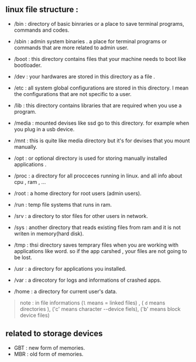 ## linux file structure :
- /bin : directory of basic binraries or a place to save terminal programs, commands and codes.

- /sbin : admin system binaries . a place for terminal programs or commands that are more related to admin user.

- /boot : this directory contains files that your machine needs to boot like bootloader.

- /dev : your hardwares are stored in this directory as a file .

- /etc : all system global configurations are stored in this directory. I mean the configurations that are not specific to a user.

- /lib : this directory contains libraries that are required when you use a program.

- /media : mounted devises like ssd go to this directory. for example when you plug in a usb device.

- /mnt : this is quite like media directory but it's for devises that you mount manually.

- /opt : or optional directory is used for storing manually installed applications .

- /proc : a directory for all procceces running in linux. and all info about cpu , ram , ...

- /root : a home directory for root users (admin users).

- /run : temp file systems that runs in ram.

- /srv :  a directory to stor files for other users in network.

- /sys : another directory that reads existing files from ram and it is not writen in memory(hard disk).

- /tmp : thsi directory saves temprary files when you are working with applications like word. so if the  app carshed , your files are not going to be lost.

- /usr : a directory for applications you installed.

- /var : a direcotory for logs and informations of crashed apps.

- /home : a directory for current user's data.


> note : in file informations (`l` means = linked files) , ( `d` means directories ),  ('c' means character --device fiels), ('b' means block device files)

## related to storage devices 
* GBT : new form of memories.
* MBR : old form of memories.

